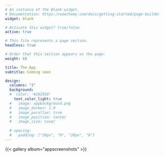 ```yaml
---
# An instance of the Blank widget.
# Documentation: https://wowchemy.com/docs/getting-started/page-builder/
widget: blank

# Activate this widget? true/false
active: true

# This file represents a page section.
headless: true

# Order that this section appears on the page.
weight: 60

title: The App
subtitle: Coming soon

design:
  columns: "2"
  background:
  #  color: '#202958'
    text_color_light: true
  #   image: appbackground.png
  #   image_darken: 1.0
  #   image_parallax: true
  #   image_position: center
  #   image_size: cover
    
  # spacing:
  #   padding: ["20px", "0", "20px", "0"]
---
```


{{< gallery album="appscreenshots" >}} 


